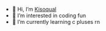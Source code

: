 - 👋 Hi, I’m [Kisoqual](so.bang.cl)
- 👀 I’m interested in coding fun
- 🌱 I’m currently learning c pluses rn
